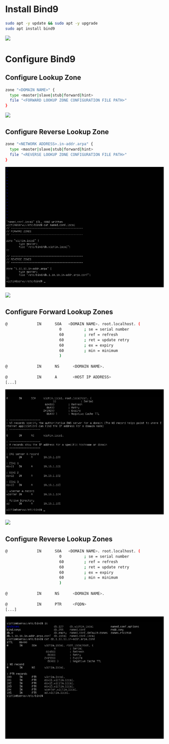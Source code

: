 # Install Bind9

```Bash
sudo apt -y update && sudo apt -y upgrade
sudo apt install bind9
```

![](https://github.com/JonmarCorpuz/SecondBrain/blob/main/Assets/Whitespace.png)

# Configure Bind9

## Configure Lookup Zone
```Bash
zone "<DOMAIN NAME>" {
  type <master|slave|stub|forward|hint>
  file "<FORWARD LOOKUP ZONE CONFIGURATION FILE PATH>"
}
```

![](https://github.com/JonmarCorpuz/SecondBrain/blob/main/Assets/Whitespace.png)

## Configure Reverse Lookup Zone
```Bash
zone "<NETWORK ADDRESS>.in-addr.arpa" {
  type <master|slave|stub|forward|hint>
  file "<REVERSE LOOKUP ZONE CONFIGURATION FILE PATH>"
}
```

![](https://github.com/JonmarCorpuz/Documentations/blob/main/Bind9/Assets/Bind9%20Zones.png)

![](https://github.com/JonmarCorpuz/SecondBrain/blob/main/Assets/Whitespace.png)

## Configure Forward Lookup Zones

```Bash
@             IN      SOA   <DOMAIN NAME>. root.localhost. (
                        0          ; se = serial number
                        60         ; ref = refresh
                        60         ; ret = update retry
                        60         ; ex = expiry
                        60         ; min = minimum
                        )

@             IN      NS      <DOMAIN NAME>.

@             IN      A       <HOST IP ADDRESS>
[...]
```

![](https://github.com/JonmarCorpuz/Documentations/blob/main/Bind9/Assets/Bind9%20Forward%20Zones.png)

![](https://github.com/JonmarCorpuz/SecondBrain/blob/main/Assets/Whitespace.png)

## Configure Reverse Lookup Zones

```Bash
@             IN      SOA   <DOMAIN NAME>. root.localhost. (
                        0          ; se = serial number
                        60         ; ref = refresh
                        60         ; ret = update retry
                        60         ; ex = expiry
                        60         ; min = minimum
                        )

@             IN      NS      <DOMAIN NAME>.

@             IN      PTR     <FQDN>
[...]
```

![](https://github.com/JonmarCorpuz/Documentations/blob/main/Bind9/Assets/Bind9%20Reverse%20Lookup%20Zone.png)
